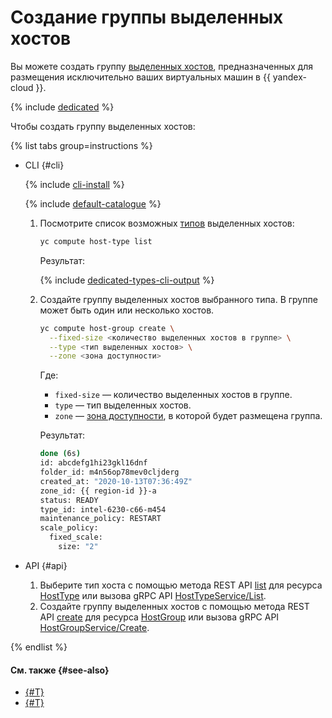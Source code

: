 # Создание группы выделенных хостов

Вы можете создать группу [выделенных хостов](../../concepts/dedicated-host.md), предназначенных для размещения исключительно ваших виртуальных машин в {{ yandex-cloud }}.

{% include [dedicated](../../../_includes/compute/dedicated-quota.md) %}

Чтобы создать группу выделенных хостов:

{% list tabs group=instructions %}

- CLI {#cli}

  {% include [cli-install](../../../_includes/cli-install.md) %}

  {% include [default-catalogue](../../../_includes/default-catalogue.md) %}

  1. Посмотрите список возможных [типов](../../concepts/dedicated-host.md#host-types) выделенных хостов:

      ```bash
      yc compute host-type list
      ```

      Результат:

      {% include [dedicated-types-cli-output](../../../_includes/compute/dedicated-types-cli-output.md) %}

  1. Создайте группу выделенных хостов выбранного типа. В группе может быть один или несколько хостов.

      ```bash
      yc compute host-group create \
        --fixed-size <количество выделенных хостов в группе> \
        --type <тип выделенных хостов> \
        --zone <зона доступности>
      ```

      Где:

      * `fixed-size` — количество выделенных хостов в группе.
      * `type` — тип выделенных хостов.
      * `zone` — [зона доступности](../../../overview/concepts/geo-scope.md), в которой будет размещена группа.

      Результат:

      ```bash
      done (6s)
      id: abcdefg1hi23gkl16dnf
      folder_id: m4n56op78mev0cljderg
      created_at: "2020-10-13T07:36:49Z"
      zone_id: {{ region-id }}-a
      status: READY
      type_id: intel-6230-c66-m454
      maintenance_policy: RESTART
      scale_policy:
        fixed_scale:
          size: "2"
      ```

- API {#api}

  1. Выберите тип хоста с помощью метода REST API [list](../../api-ref/HostType/list.md) для ресурса [HostType](../../api-ref/HostType/index.md) или вызова gRPC API [HostTypeService/List](../../api-ref/grpc/host_type_service.md#List).
  1. Создайте группу выделенных хостов с помощью метода REST API [create](../../api-ref/HostGroup/create.md) для ресурса [HostGroup](../../api-ref/HostGroup/index.md) или вызова gRPC API [HostGroupService/Create](../../api-ref/grpc/host_group_service.md#Create).

{% endlist %}

#### См. также {#see-also}

* [{#T}](running-host-group-vms.md)
* [{#T}](running-host-vms.md)